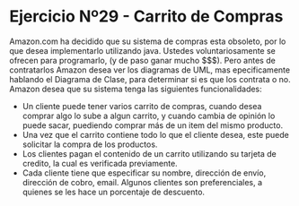 # Ejercicio Nº29 - Carrito de Compras

Amazon.com ha decidido que su sistema de compras esta obsoleto, por lo que desea implementarlo utilizando java. Ustedes voluntariosamente se ofrecen para programarlo, (y de paso ganar mucho $$$). Pero antes de contratarlos Amazon desea ver los diagramas de UML, mas epecificamente hablando el Diagrama de Clase, para determinar si es que los contrata o no.
Amazon desea que su sistema tenga las siguientes funcionalidades:
- Un cliente puede tener varios carrito de compras, cuando desea comprar algo lo sube a algun carrito, y cuando cambia de opinión lo puede sacar, puediendo comprar más de un item del mismo producto.
- Una vez que el carrito contiene todo lo que el cliente desea, este puede solicitar la compra de los productos.
- Los clientes pagan el contenido de un carrito utilizando su tarjeta de credito, la cual es verificada previamente.
- Cada cliente tiene que especificar su nombre, dirección de envío, dirección de cobro, email. Algunos clientes son preferenciales, a quienes se les hace un porcentaje de descuento.
